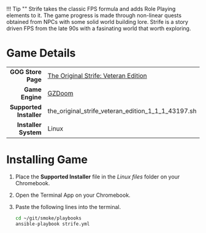 !!! Tip ""
    Strife takes the classic FPS formula and adds Role Playing elements to it.  The game progress is made through non-linear quests obtained from NPCs with some solid world building lore.  Strife is a story driven FPS from the late 90s with a fasinating world that worth exploring. 

# Game Details

|  |  |
|--:|:--|
| **GOG Store Page** | [The Original Strife: Veteran Edition](https://www.gog.com/en/game/strife_veteran_edition) |
| **Game Engine** | [GZDoom](https://zdoom.org/index) |
| **Supported Installer** | the_original_strife_veteran_edition_1_1_1_43197.sh |
| **Installer System** | Linux |

# Installing Game
1. Place the **Supported Installer** file in the *Linux files* folder on your Chromebook.
1. Open the Terminal App on your Chromebook.
1. Paste the following lines into the terminal.

   ~~~bash
   cd ~/git/smoke/playbooks
   ansible-playbook strife.yml
   ~~~
